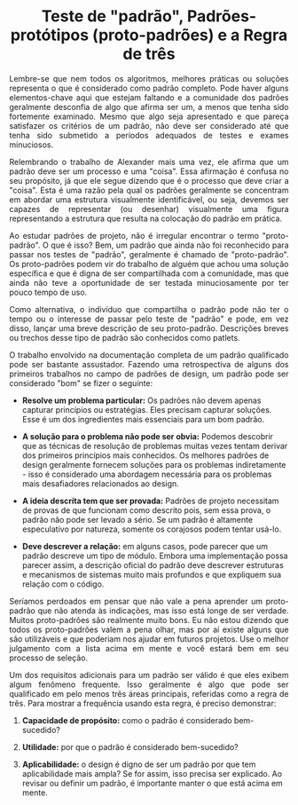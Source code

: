 <h1 align = "center"> Teste de "padrão", Padrões-protótipos (proto-padrões) e a Regra de três </h1>

<p align = "justify">Lembre-se que nem todos os algoritmos, melhores práticas ou soluções representa o que é considerado como padrão completo. Pode haver alguns elementos-chave aqui que estejam faltando e a comunidade dos padrões geralmente desconfia de algo que afirma ser um, a menos que tenha sido fortemente examinado. Mesmo que algo seja apresentado e que pareça satisfazer os critérios de um padrão, não deve ser considerado até que tenha sido submetido a períodos adequados de testes e exames minuciosos.</p>

<p align = "justify">Relembrando o trabalho de Alexander mais uma vez, ele afirma que um padrão deve ser um processo e uma "coisa". Essa afirmação é confusa no seu propósito, já que ele segue dizendo que é o processo que deve criar a "coisa". Esta é uma razão pela qual os padrões geralmente se concentram em abordar uma estrutura visualmente identificável, ou seja, devemos ser capazes de representar (ou desenhar) visualmente uma figura representando a estrutura que resulta na colocação do padrão em prática.</p>

<p align = "justify">Ao estudar padrões de projeto, não é irregular encontrar o termo "proto-padrão". O que é isso? Bem, um padrão que ainda não foi reconhecido para passar nos testes de "padrão", geralmente é chamado de "proto-padrão". Os proto-padrões podem vir do trabalho de alguém que achou uma solução específica e que é digna de ser compartilhada com a comunidade, mas que ainda não teve a oportunidade de ser testada minuciosamente por ter pouco tempo de uso.</p>

<p align = "justify">Como alternativa, o indivíduo que compartilha o padrão pode não ter o tempo ou o interesse de passar pelo teste de "padrão" e pode, em vez disso, lançar uma breve descrição de seu proto-padrão. Descrições breves ou trechos desse tipo de padrão são conhecidos como patlets.</p>

<p align = "justify">O trabalho envolvido na documentação completa de um padrão qualificado pode ser bastante assustador. Fazendo uma retrospectiva de alguns dos primeiros trabalhos no campo de padrões de design, um padrão pode ser considerado "bom" se fizer o seguinte:</p>

- **Resolve um problema particular:** Os padrões não devem apenas capturar princípios ou estratégias. Eles precisam capturar soluções. Esse é um dos ingredientes mais essenciais para um bom padrão.

- **A solução para o problema não pode ser obvia:** Podemos descobrir que as técnicas de resolução de problemas muitas vezes tentam derivar dos primeiros princípios mais conhecidos. Os melhores padrões de design geralmente fornecem soluções para os problemas indiretamente - isso é considerado uma abordagem necessária para os problemas mais desafiadores relacionados ao design.

- **A ideia descrita tem que ser provada:** Padrões de projeto necessitam de provas de que funcionam como descrito pois, sem essa prova, o padrão não pode ser levado a sério. Se um padrão é altamente especulativo por natureza, somente os corajosos podem tentar usá-lo.

- **Deve descrever a relação:** em alguns casos, pode parecer que um padrão descreve um tipo de módulo. Embora uma implementação possa parecer assim, a descrição oficial do padrão deve descrever estruturas e mecanismos de sistemas muito mais profundos e que expliquem sua relação com o código.

<p align = "justify">Seríamos perdoados em pensar que não vale a pena aprender um proto-padrão que não atenda às indicações, mas isso está longe de ser verdade. Muitos proto-padrões são realmente muito bons. Eu não estou dizendo que todos os proto-padrões valem a pena olhar, mas por aí existe alguns que são utilizáveis e que poderiam nos ajudar em futuros projetos. Use o melhor julgamento com a lista acima em mente e você estará bem em seu processo de seleção.</p>

<p align = "justify">Um dos requisitos adicionais para um padrão ser válido é que eles exibem algum fenômeno frequente. Isso geralmente é algo que pode ser qualificado em pelo menos três áreas principais, referidas como a regra de três. Para mostrar a frequência usando esta regra, é preciso demonstrar:</p>

1. **Capacidade de propósito:** como o padrão é considerado bem-sucedido?

2. **Utilidade:** por que o padrão é considerado bem-sucedido?

3. **Aplicabilidade:** o design é digno de ser um padrão por que tem aplicabilidade mais ampla? Se for assim, isso precisa ser explicado. Ao revisar ou definir um padrão, é importante manter o que está acima em mente.

